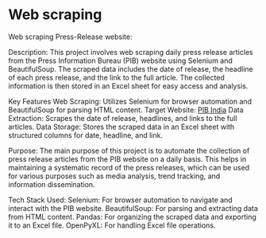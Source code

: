 # Web scraping
Web scraping Press-Release website:

Description:
This project involves web scraping daily press release articles from the Press Information Bureau (PIB) website using Selenium and BeautifulSoup. The scraped data includes the date of release, the headline of each press release, and the link to the full article. The collected information is then stored in an Excel sheet for easy access and analysis.

Key Features
Web Scraping: Utilizes Selenium for browser automation and BeautifulSoup for parsing HTML content.
Target Website: [PIB India](https://pib.gov.in/Allrel.aspx)
Data Extraction: Scrapes the date of release, headlines, and links to the full articles.
Data Storage: Stores the scraped data in an Excel sheet with structured columns for date, headline, and link.

Purpose:
The main purpose of this project is to automate the collection of press release articles from the PIB website on a daily basis. This helps in maintaining a systematic record of the press releases, which can be used for various purposes such as media analysis, trend tracking, and information dissemination.

Tech Stack Used:
Selenium: For browser automation to navigate and interact with the PIB website.
BeautifulSoup: For parsing and extracting data from HTML content.
Pandas: For organizing the scraped data and exporting it to an Excel file.
OpenPyXL: For handling Excel file operations.
